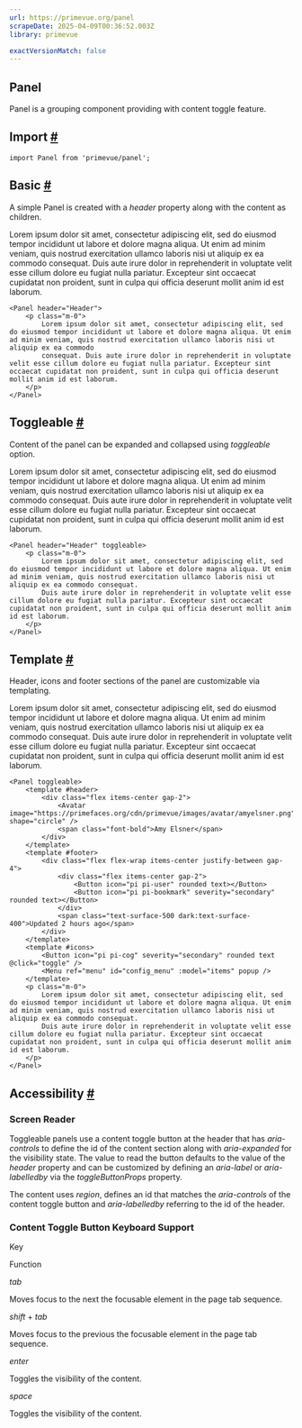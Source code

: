 ```yaml
---
url: https://primevue.org/panel
scrapeDate: 2025-04-09T00:36:52.003Z
library: primevue

exactVersionMatch: false
---
```


## Panel

Panel is a grouping component providing with content toggle feature.

## Import [#](_panel_.md#import)
```
import Panel from 'primevue/panel';
```
## Basic [#](_panel_.md#basic)

A simple Panel is created with a _header_ property along with the content as children.

Lorem ipsum dolor sit amet, consectetur adipiscing elit, sed do eiusmod tempor incididunt ut labore et dolore magna aliqua. Ut enim ad minim veniam, quis nostrud exercitation ullamco laboris nisi ut aliquip ex ea commodo consequat. Duis aute irure dolor in reprehenderit in voluptate velit esse cillum dolore eu fugiat nulla pariatur. Excepteur sint occaecat cupidatat non proident, sunt in culpa qui officia deserunt mollit anim id est laborum.
```
<Panel header="Header">
    <p class="m-0">
        Lorem ipsum dolor sit amet, consectetur adipiscing elit, sed do eiusmod tempor incididunt ut labore et dolore magna aliqua. Ut enim ad minim veniam, quis nostrud exercitation ullamco laboris nisi ut aliquip ex ea commodo
        consequat. Duis aute irure dolor in reprehenderit in voluptate velit esse cillum dolore eu fugiat nulla pariatur. Excepteur sint occaecat cupidatat non proident, sunt in culpa qui officia deserunt mollit anim id est laborum.
    </p>
</Panel>
```
## Toggleable [#](_panel_.md#toggleable)

Content of the panel can be expanded and collapsed using _toggleable_ option.

Lorem ipsum dolor sit amet, consectetur adipiscing elit, sed do eiusmod tempor incididunt ut labore et dolore magna aliqua. Ut enim ad minim veniam, quis nostrud exercitation ullamco laboris nisi ut aliquip ex ea commodo consequat. Duis aute irure dolor in reprehenderit in voluptate velit esse cillum dolore eu fugiat nulla pariatur. Excepteur sint occaecat cupidatat non proident, sunt in culpa qui officia deserunt mollit anim id est laborum.
```
<Panel header="Header" toggleable>
    <p class="m-0">
        Lorem ipsum dolor sit amet, consectetur adipiscing elit, sed do eiusmod tempor incididunt ut labore et dolore magna aliqua. Ut enim ad minim veniam, quis nostrud exercitation ullamco laboris nisi ut aliquip ex ea commodo consequat.
        Duis aute irure dolor in reprehenderit in voluptate velit esse cillum dolore eu fugiat nulla pariatur. Excepteur sint occaecat cupidatat non proident, sunt in culpa qui officia deserunt mollit anim id est laborum.
    </p>
</Panel>
```
## Template [#](_panel_.md#template)

Header, icons and footer sections of the panel are customizable via templating.

Lorem ipsum dolor sit amet, consectetur adipiscing elit, sed do eiusmod tempor incididunt ut labore et dolore magna aliqua. Ut enim ad minim veniam, quis nostrud exercitation ullamco laboris nisi ut aliquip ex ea commodo consequat. Duis aute irure dolor in reprehenderit in voluptate velit esse cillum dolore eu fugiat nulla pariatur. Excepteur sint occaecat cupidatat non proident, sunt in culpa qui officia deserunt mollit anim id est laborum.
```
<Panel toggleable>
    <template #header>
        <div class="flex items-center gap-2">
            <Avatar image="https://primefaces.org/cdn/primevue/images/avatar/amyelsner.png" shape="circle" />
            <span class="font-bold">Amy Elsner</span>
        </div>
    </template>
    <template #footer>
        <div class="flex flex-wrap items-center justify-between gap-4">
            <div class="flex items-center gap-2">
                <Button icon="pi pi-user" rounded text></Button>
                <Button icon="pi pi-bookmark" severity="secondary" rounded text></Button>
            </div>
            <span class="text-surface-500 dark:text-surface-400">Updated 2 hours ago</span>
        </div>
    </template>
    <template #icons>
        <Button icon="pi pi-cog" severity="secondary" rounded text @click="toggle" />
        <Menu ref="menu" id="config_menu" :model="items" popup />
    </template>
    <p class="m-0">
        Lorem ipsum dolor sit amet, consectetur adipiscing elit, sed do eiusmod tempor incididunt ut labore et dolore magna aliqua. Ut enim ad minim veniam, quis nostrud exercitation ullamco laboris nisi ut aliquip ex ea commodo consequat.
        Duis aute irure dolor in reprehenderit in voluptate velit esse cillum dolore eu fugiat nulla pariatur. Excepteur sint occaecat cupidatat non proident, sunt in culpa qui officia deserunt mollit anim id est laborum.
    </p>
</Panel>
```
## Accessibility [#](_panel_.md#accessibility)

### Screen Reader

Toggleable panels use a content toggle button at the header that has _aria-controls_ to define the id of the content section along with _aria-expanded_ for the visibility state. The value to read the button defaults to the value of the _header_ property and can be customized by defining an _aria-label_ or _aria-labelledby_ via the _toggleButtonProps_ property.

The content uses _region_, defines an id that matches the _aria-controls_ of the content toggle button and _aria-labelledby_ referring to the id of the header.

### Content Toggle Button Keyboard Support

Key

Function

_tab_

Moves focus to the next the focusable element in the page tab sequence.

_shift_ + _tab_

Moves focus to the previous the focusable element in the page tab sequence.

_enter_

Toggles the visibility of the content.

_space_

Toggles the visibility of the content.